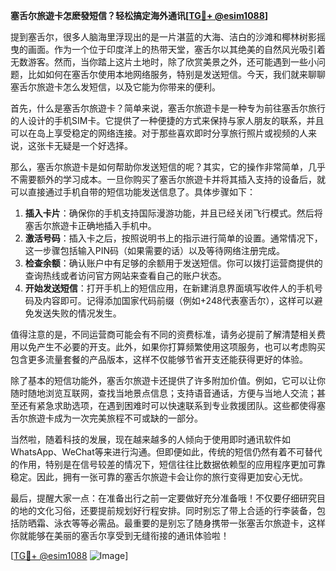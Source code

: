 **塞舌尔旅遊卡怎麽發短信？轻松搞定海外通讯[[TG💪+ @esim1088](https://t.me/s/esim1088)]**

提到塞舌尔，很多人脑海里浮现出的是一片湛蓝的大海、洁白的沙滩和椰林树影摇曳的画面。作为一个位于印度洋上的热带天堂，塞舌尔以其绝美的自然风光吸引着无数游客。然而，当你踏上这片土地时，除了欣赏美景之外，还可能遇到一些小问题，比如如何在塞舌尔使用本地网络服务，特别是发送短信。今天，我们就来聊聊塞舌尔旅遊卡怎么发短信，以及它能为你带来的便利。

首先，什么是塞舌尔旅遊卡？简单来说，塞舌尔旅遊卡是一种专为前往塞舌尔旅行的人设计的手机SIM卡。它提供了一种便捷的方式来保持与家人朋友的联系，并且可以在岛上享受稳定的网络连接。对于那些喜欢即时分享旅行照片或视频的人来说，这张卡无疑是一个好选择。

那么，塞舌尔旅遊卡是如何帮助你发送短信的呢？其实，它的操作非常简单，几乎不需要额外的学习成本。一旦你购买了塞舌尔旅遊卡并将其插入支持的设备后，就可以直接通过手机自带的短信功能发送信息了。具体步骤如下：

1. **插入卡片**：确保你的手机支持国际漫游功能，并且已经关闭飞行模式。然后将塞舌尔旅遊卡正确地插入手机中。
2. **激活号码**：插入卡之后，按照说明书上的指示进行简单的设置。通常情况下，这一步骤包括输入PIN码（如果需要的话）以及等待网络注册完成。
3. **检查余额**：确认账户中有足够的余额用于发送短信。你可以拨打运营商提供的查询热线或者访问官方网站来查看自己的账户状态。
4. **开始发送短信**：打开手机上的短信应用，在新建消息界面填写收件人的手机号码及内容即可。记得添加国家代码前缀（例如+248代表塞舌尔），这样可以避免发送失败的情况发生。

值得注意的是，不同运营商可能会有不同的资费标准，请务必提前了解清楚相关费用以免产生不必要的开支。此外，如果你打算频繁使用这项服务，也可以考虑购买包含更多流量套餐的产品版本，这样不仅能够节省开支还能获得更好的体验。

除了基本的短信功能外，塞舌尔旅遊卡还提供了许多附加价值。例如，它可以让你随时随地浏览互联网，查找当地景点信息；支持语音通话，方便与当地人交流；甚至还有紧急求助选项，在遇到困难时可以快速联系到专业救援团队。这些都使得塞舌尔旅遊卡成为一次完美旅程不可或缺的一部分。

当然啦，随着科技的发展，现在越来越多的人倾向于使用即时通讯软件如WhatsApp、WeChat等来进行沟通。但即便如此，传统的短信仍然有着不可替代的作用，特别是在信号较差的情况下，短信往往比数据依赖型的应用程序更加可靠稳定。因此，拥有一张可靠的塞舌尔旅遊卡会让你的旅行变得更加安心无忧。

最后，提醒大家一点：在准备出行之前一定要做好充分准备哦！不仅要仔细研究目的地的文化习俗，还要提前规划好行程安排。同时别忘了带上合适的行李装备，包括防晒霜、泳衣等等必需品。最重要的是别忘了随身携带一张塞舌尔旅遊卡，这样你就能够在美丽的塞舌尔享受到无缝衔接的通讯体验啦！

[[TG💪+ @esim1088](https://t.me/s/esim1088) ![Image](https://i.postimg.cc/4NQfJmqS/Snipaste-2025-05-13-00-14-12.png)]